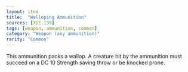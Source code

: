 ```yaml
---
layout: item
title:  "Walloping Ammunition"
sources: [XGE.139]
tags: [weapon, ammunition, common]
category: "Weapon (any ammunition)"
rarity: "Common"
---
```


This ammunition packs a wallop. A creature hit by the ammunition must succeed on a DC 10 Strength saving throw or be knocked prone.